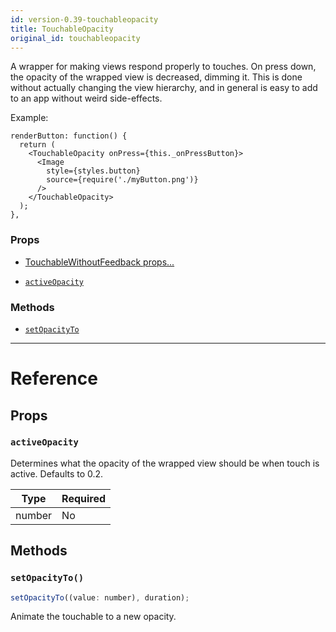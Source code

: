 ```yaml
---
id: version-0.39-touchableopacity
title: TouchableOpacity
original_id: touchableopacity
---
```


A wrapper for making views respond properly to touches. On press down, the opacity of the wrapped view is decreased, dimming it. This is done without actually changing the view hierarchy, and in general is easy to add to an app without weird side-effects.

Example:

```
renderButton: function() {
  return (
    <TouchableOpacity onPress={this._onPressButton}>
      <Image
        style={styles.button}
        source={require('./myButton.png')}
      />
    </TouchableOpacity>
  );
},
```

### Props

- [TouchableWithoutFeedback props...](touchablewithoutfeedback.md#props)

* [`activeOpacity`](touchableopacity.md#activeopacity)

### Methods

- [`setOpacityTo`](touchableopacity.md#setopacityto)

---

# Reference

## Props

### `activeOpacity`

Determines what the opacity of the wrapped view should be when touch is active. Defaults to 0.2.

| Type   | Required |
| ------ | -------- |
| number | No       |

## Methods

### `setOpacityTo()`

```jsx
setOpacityTo((value: number), duration);
```

Animate the touchable to a new opacity.
